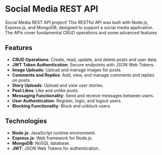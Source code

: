 # Social Media REST API
 
Social Media REST API project! This RESTful API was built with Node.js, Express.js, and MongoDB, designed to support a social media application. The APIs cover fundamental CRUD operations and some advanced features

## Features

- **CRUD Operations**: Create, read, update, and delete posts and user data.
- **JWT Token Authentication**: Secure endpoints with JSON Web Tokens.
- **Image Uploads**: Upload and manage images for posts.
- **Comments and Replies**: Add, view, and manage comments and replies on posts.
- **Story Uploads**: Upload and view user stories.
- **Post Likes**: Like and unlike posts.
- **Messaging Functionality**: Send and receive messages between users.
- **User Authentication**: Register, login, and logout users.
- **Blocking Functionality**: Block and unblock users.

## Technologies

- **Node.js**: JavaScript runtime environment.
- **Express.js**: Web framework for Node.js.
- **MongoDB**: NoSQL database.
- **JWT**: JSON Web Tokens for authentication.

